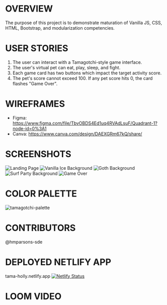 # OVERVIEW

The purpose of this project is to demonstrate maturation of Vanilla JS, CSS, HTML, Bootstrap, and modularization competencies. 

# USER STORIES

1. The user can interact with a Tamagotchi-style game interface.
2. The user's virtual pet can eat, play, sleep, and fight. 
3. Each game card has two buttons which impact the target activity score.
6. The pet's score cannot exceed 100. If any pet score hits 0, the card flashes "Game Over".

# WIREFRAMES

- Figma: https://www.figma.com/file/TbvOBDS4Ed1uq4RVAdLsuF/Quadrant-1?node-id=0%3A1
- Canva: https://www.canva.com/design/DAEXGRm67kQ/share/

# SCREENSHOTS

![Landing Page](https://user-images.githubusercontent.com/67122062/109690931-7aa07880-7b4c-11eb-8954-28fd3c126bce.png)
![Vanilla Ice Background](https://user-images.githubusercontent.com/67122062/109690939-7d02d280-7b4c-11eb-8f50-9371b7f24c3e.png)
![Goth Background](https://user-images.githubusercontent.com/67122062/109690949-7ffdc300-7b4c-11eb-9151-194be6a23a25.png)
![Surf Party Background](https://user-images.githubusercontent.com/67122062/109690956-81c78680-7b4c-11eb-952a-70a5668783d0.png)
![Game Over](https://user-images.githubusercontent.com/67122062/109690964-8429e080-7b4c-11eb-96c8-a64ee7cf957a.png)

# COLOR PALETTE

![tamagotchi-palette](https://user-images.githubusercontent.com/67122062/109096732-b1f1ce00-76e3-11eb-9d80-9ea018fa5119.png)

# CONTRIBUTORS

@hmparsons-sde

# DEPLOYED NETLIFY APP

tama-holly.netlify.app
[![Netlify Status](https://api.netlify.com/api/v1/badges/ef54a2e2-e50e-4858-befe-7e368ae3f733/deploy-status)](https://app.netlify.com/sites/tama-holly/deploys)

# LOOM VIDEO
